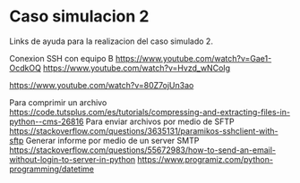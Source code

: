 # Caso simulacion 2 

Links de ayuda para la realizacion del caso simulado 2. 

Conexion SSH con equipo B
https://www.youtube.com/watch?v=Gae1-OcdkOQ
https://www.youtube.com/watch?v=Hvzd_wNCoIg

https://www.youtube.com/watch?v=80Z7ojUn3ao

Para comprimir un archivo 
https://code.tutsplus.com/es/tutorials/compressing-and-extracting-files-in-python--cms-26816
Para enviar archivos por medio de SFTP 
https://stackoverflow.com/questions/3635131/paramikos-sshclient-with-sftp
Generar informe por medio de un server SMTP
https://stackoverflow.com/questions/55672983/how-to-send-an-email-without-login-to-server-in-python
https://www.programiz.com/python-programming/datetime
